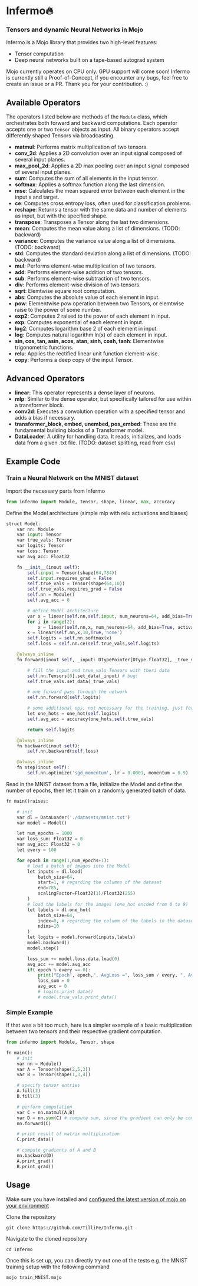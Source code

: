 # Infermo🔥

### Tensors and dynamic Neural Networks in Mojo

Infermo is a Mojo library that provides two high-level features:
- Tensor computation
- Deep neural networks built on a tape-based autograd system

Mojo currently operates on CPU only. GPU support will come soon! Infermo is currently still a Proof-of-Concept, if you encounter any bugs, feel free to create an issue or a PR. Thank you for your contribution. :)

## Available Operators
The operators listed below are methods of the `Module` class, which orchestrates both forward and backward computations. Each operator accepts one or two `Tensor` objects as input. All binary operators accept differently shaped Tensors via broadcasting.

- **matmul**: Performs matrix multiplication of two tensors.
- **conv_2d**: Applies a 2D convolution over an input signal composed of several input planes.
- **max_pool_2d**: Applies a 2D max pooling over an input signal composed of several input planes.
- **sum**: Computes the sum of all elements in the input tensor.
- **softmax**: Applies a softmax function along the last dimension.
- **mse**: Calculates the mean squared error between each element in the input x and target.
- **ce**: Computes cross entropy loss, often used for classification problems.
- **reshape**: Returns a tensor with the same data and number of elements as input, but with the specified shape.
- **transpose**: Transposes a Tensor along the last two dimensions.
- **mean**: Computes the mean value along a list of dimensions. (TODO: backward)
- **variance**: Computes the variance value along a list of dimensions. (TODO: backward)
- **std**: Computes the standard deviation along a list of dimensions. (TODO: backward)
- **mul**: Performs element-wise multiplication of two tensors.
- **add**: Performs element-wise addition of two tensors.
- **sub**: Performs element-wise subtraction of two tensors.
- **div**: Performs element-wise division of two tensors.
- **sqrt**: Elemtwise square root computation.
- **abs**: Computes the absolute value of each element in input.
- **pow**: Elementwise pow operation between two Tensors, or elemtwise raise to the power of some number.
- **exp2**: Computes 2 raised to the power of each element in input.
- **exp**: Computes exponential of each element in input.
- **log2**: Computes logarithm base 2 of each element in input.
- **log**: Computes natural logarithm ln(x) of each element in input.
- **sin, cos, tan, asin, acos, atan, sinh, cosh, tanh**: Elementwise trigonometric functions. 
- **relu**: Applies the rectified linear unit function element-wise. 
- **copy**: Performs a deep copy of the input Tensor.

## Advanced Operators

- **linear**: This operator represents a dense layer of neurons. 
- **mlp**: Similar to the dense operator, but specifically tailored for use within a transformer block.
- **conv2d**: Executes a convolution operation with a specified tensor and adds a bias if necessary.
- **transformer_block, embed, unembed, pos_embed**: These are the fundamental building blocks of a Transformer model.
- **DataLoader**: A utility for handling data. It reads, initializes, and loads data from a given .txt file. (TODO: dataset splitting, read from csv)


## Example Code

### Train a Neural Network on the **MNIST** dataset

Import the necessary parts from Infermo

```python
from infermo import Module, Tensor, shape, linear, max, accuracy
```

Define the Model architecture (simple mlp with relu activations and biases)

```python
struct Model:
    var nn: Module
    var input: Tensor
    var true_vals: Tensor
    var logits: Tensor
    var loss: Tensor
    var avg_acc: Float32

    fn __init__(inout self):
        self.input = Tensor(shape(64,784))
        self.input.requires_grad = False
        self.true_vals = Tensor(shape(64,10))
        self.true_vals.requires_grad = False
        self.nn = Module()
        self.avg_acc = 0

        # define Model architecture
        var x = linear(self.nn,self.input, num_neurons=64, add_bias=True, activation='relu')
        for i in range(2):
            x = linear(self.nn,x, num_neurons=64, add_bias=True, activation='relu')
        x = linear(self.nn,x,10,True,'none')
        self.logits = self.nn.softmax(x)
        self.loss = self.nn.ce(self.true_vals,self.logits)

    @always_inline
    fn forward(inout self, _input: DTypePointer[DType.float32], _true_vals: DTypePointer[DType.float32]) -> Tensor:

        # fill the input and true_vals Tensors with theri data
        self.nn.Tensors[0].set_data(_input) # bug!
        self.true_vals.set_data(_true_vals)

        # one forward pass through the network
        self.nn.forward(self.logits)

        # some additional ops, not necessary for the training, just for showing the accuracy
        let one_hots = one_hot(self.logits)
        self.avg_acc = accuracy(one_hots,self.true_vals)

        return self.logits

    @always_inline
    fn backward(inout self):
        self.nn.backward(self.loss)

    @always_inline
    fn step(inout self):
        self.nn.optimize('sgd_momentum', lr = 0.0001, momentum = 0.9)
```

Read in the MNIST dataset from a file, initialize the Model and define the number of epochs, then let it train on a randomly generated batch of data.

```python
fn main()raises:

    # init
    var dl = DataLoader('./datasets/mnist.txt')
    var model = Model()

    let num_epochs = 1000
    var loss_sum: Float32 = 0
    var avg_acc: Float32 = 0
    let every = 100

    for epoch in range(1,num_epochs+1):
        # load a batch of images into the Model
        let inputs = dl.load(
            batch_size=64,
            start=1, # regarding the columns of the dataset
            end=785,
            scalingFactor=Float32(1)/Float32(255)
        )
        # load the labels for the images (one_hot encded from 0 to 9)
        let labels = dl.one_hot(
            batch_size=64,
            index=0, # regarding the columm of the labels in the dataset
            ndims=10
        )
        let logits = model.forward(inputs,labels)
        model.backward()
        model.step()

        loss_sum += model.loss.data.load(0)
        avg_acc += model.avg_acc
        if( epoch % every == 0):
            print("Epoch", epoch,", AvgLoss =", loss_sum / every, ", AvgAccuracy =", avg_acc / every)
            loss_sum = 0
            avg_acc = 0
            # logits.print_data()
            # model.true_vals.print_data()
```

### Simple Example

If that was a bit too much, here is a simpler example of a basic multiplication between two tensors and their respective gradient computation.

```python
from infermo import Module, Tensor, shape

fn main():
    # init
    var nn = Module()
    var A = Tensor(shape(2,5,3))
    var B = Tensor(shape(1,3,4))

    # specify tensor entries
    A.fill(2)
    B.fill(3)

    # perform computation
    var C = nn.matmul(A,B)
    var D = nn.sum(C) # compute sum, since the gradient can only be computed of a scalar value
    nn.forward(C)

    # print result of matrix multiplication
    C.print_data()

    # compute gradients of A and B
    nn.backward(D)
    A.print_grad()
    B.print_grad()
```


## Usage

Make sure you have installed and [configured the latest version of mojo on your environment](https://docs.modular.com/mojo/manual/get-started/index.html)


Clone the repository

```
git clone https://github.com/TilliFe/Infermo.git
```

Navigate to the cloned repository

```
cd Infermo
```

Once this is set up, you can directly try out one of the tests e.g. the MNIST training setup with the following command

```
mojo train_MNIST.mojo
```
